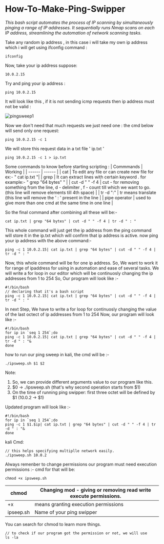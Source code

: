 # How-To-Make-Ping-Swipper
_This bash script automates the process of IP scanning by simultaneously pinging a range of IP addresses. It sequentially runs Nmap scans on each IP address, streamlining the automation of network scanning tasks._

Take any random ip address , in this case i will take my own ip address which i will get using ifconfig command :

```
ifconfig
```
Now, take your ip address suppose: 
```
10.0.2.15
```
Try and ping your ip address :

```
ping 10.0.2.15
```


It will look like this , if it is not sending icmp requests then ip address must not be valid :

![pingsweep1](https://github.com/user-attachments/assets/2119254d-e1e7-4262-a9a9-640b978d86ea)

Now we don't need that much requests we just need one :
the cmd below will send only one request:

```
ping 10.0.2.15 -c 1
```

We will store this request data in a txt file ' ip.txt '

```
ping 10.0.2.15 -c 1 > ip.txt 
```

Some commands to know before starting scripting :
| Commmands                   | Working |
| ------                      | ------ |
| cat                         | To edit any file or can create new file for ex:- " cat ip.txt "|
| grep                        | It can extract lines with certain keyword . for example:- " grep "64 bytes" " |
| cut -d " " -f 4             | cut - for removing something from the line, d - delimiter , f - count till which we want to go. (this line will remove elements till 4th space) |
| tr -d ":"                   | tr means translate (this line will remove the ' : ' present in the line |
|  pipe operator         | used to give more than one cmd at the same time in one line |

So the final command after combining all these will be:-

```
cat ip.txt | grep "64 bytes" | cut -d " " -f 4 | tr -d " : "
```

This whole command will just get the ip address from the ping command will store it in the ip.txt which will confirm that ip address is active.
now ping your ip address with the above command:-

```
ping -c 1 10.0.2.15| cat ip.txt | grep "64 bytes" | cut -d " " -f 4 | tr -d " : "
```
Now, this whole command will be for one ip address. So, We want to work it for range of ipaddress for using in automation and ease of several tasks.
We will write a for loop in our editor which will be continuosly changing the ip addresses from 1 to 254 So, Our program will look like :-

```
#!/bin/bash
// declaring that it's a bash script
ping -c 1 10.0.2.15| cat ip.txt | grep "64 bytes" | cut -d " " -f 4 | tr -d " : "
```
In next Step, We have to write a for loop for continuosly changing the value of the last octect of ip addresses from 1 to 254
Now, our program will look like :-

```
#!/bin/bash
for ip in `seq 1 254`;do
ping -c 1 10.0.2.15| cat ip.txt | grep "64 bytes" | cut -d " " -f 4 | tr -d " : "&
done
```
how to run our ping sweep in kali, the cmd will be :-
```
./ipsweep.sh $1 $2 
```
Note:
 1. So, we can provide different arguments value to our program like this.
 2. $0 ->  ./ipsweep.sh  (that's why second operation starts from $1)
 3. On the time of running ping swipper: first three octet will be defined by $1 (10.0.2 -> $1)
 
Updated program will look like :-

```
#!/bin/bash
for ip in `seq 1 254`;do
ping -c 1 $1.$ip| cat ip.txt | grep "64 bytes" | cut -d " " -f 4 | tr -d " : "&
done
```
kali Cmd:
```
// this helps specifying multiplle network easily.
./ipsweep.sh 10.0.2
```

Always remenber to change permissions our program must need execution permissions :-
cmd for that will be:
```
chmod +x ipsweep.sh
```

                 

| chmod | Changing mod - giving or removing read write execute permissions. |
| ------ | ------ |
| +x | means granting execution permissions  |
| ipseep.sh  | Name of your ping swipper |


You can search for chmod to learn more things.

```
// to check if our program got the permission or not, we will use
ls -la
```









